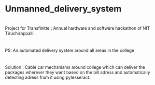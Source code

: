 # Unmanned_delivery_system
#
Project for Transfinitte ; Annual hardware and software hackathon of NIT Tiruchirappalli
#
PS: An automated delivery system around all areas in the college
#
Solution : Cable car mechanisms around college which can deliver the packages wherever they want based on the bill adress and automatically detecting adress from it using pytesseract.
